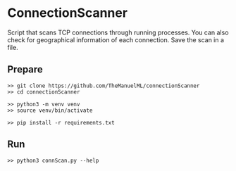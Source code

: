 # ConnectionScanner
Script that scans TCP connections through running processes. You can also check for geographical information of each connection. Save the scan in a file.

## Prepare
```
>> git clone https://github.com/TheManuelML/connectionScanner
>> cd connectionScanner

>> python3 -m venv venv
>> source venv/bin/activate

>> pip install -r requirements.txt
```

## Run
```
>> python3 connScan.py --help
```

